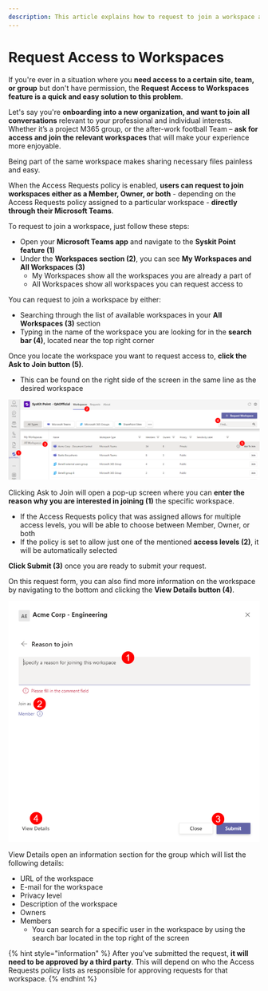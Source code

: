 ```yaml
---
description: This article explains how to request to join a workspace after an Access Requests policy is applied. 
---
```


#  Request Access to Workspaces

If you're ever in a situation where you **need access to a certain site, team, or group** but don't have permission, the **Request Access to Workspaces feature is a quick and easy solution to this problem**. 

Let's say you're **onboarding into a new organization, and want to join all conversations** relevant to your professional and individual interests. Whether it’s a project M365 group, or the after-work football Team – **ask for access and join the relevant workspaces** that will make your experience more enjoyable.

Being part of the same workspace makes sharing necessary files painless and easy.

When the Access Requests policy is enabled, **users can request to join workspaces either as a Member, Owner, or both** - depending on the Access Requests policy assigned to a particular workspace - **directly through their Microsoft Teams**. 

To request to join a workspace, just follow these steps:

 * Open your **Microsoft Teams app** and navigate to the **Syskit Point feature (1)**
 * Under the **Workspaces section (2)**, you can see **My Workspaces and All Workspaces (3)** 
    * My Workspaces show all the workspaces you are already a part of
    * All Workspaces show all workspaces you can request access to

You can request to join a workspace by either:
  * Searching through the list of available workspaces in your **All Workspaces (3)** section
  * Typing in the name of the workspace you are looking for in the **search bar (4)**, located near the top right corner

Once you locate the workspace you want to request access to, **click the Ask to Join button (5)**.
  * This can be found on the right side of the screen in the same line as the desired workspace 

![Request Workspace Access](../../.gitbook/assets/request-workspace-access-first-screen.png)

Clicking Ask to Join will open a pop-up screen where you can **enter the reason why you are interested in joining (1)** the specific workspace. 
  * If the Access Requests policy that was assigned allows for multiple access levels, you will be able to choose between Member, Owner, or both
  * If  the policy is set to allow just one of the mentioned **access levels (2)**, it will be automatically selected

**Click Submit (3)** once you are ready to submit your request.

On this request form, you can also find more information on the workspace by navigating to the bottom and clicking the **View Details button (4)**.

![Request Workspace Access - Ask to Join](../../.gitbook/assets/request-workspace-access_second-screen.png)

View Details open an information section for the group which will list the following details:
  * URL of the workspace
  * E-mail for the workspace
  * Privacy level
  * Description of the workspace
  * Owners
  * Members
    * You can search for a specific user in the workspace by using the search bar located in the top right of the screen

{% hint style="information" %}
After you've submitted the request, **it will need to be approved by a third party**. This will depend on who the Access Requests policy lists as responsible for approving requests for that workspace.
{% endhint %}